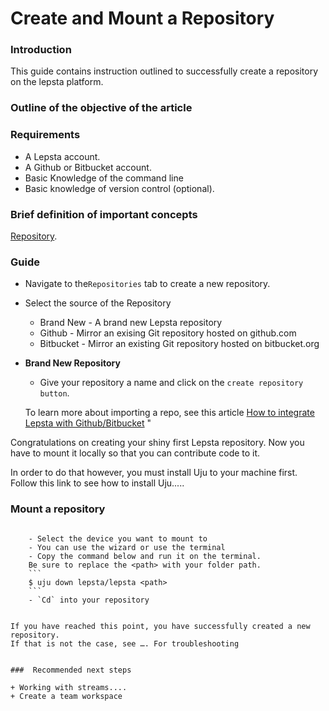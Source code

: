 # Create and Mount a Repository

### Introduction
This guide contains instruction outlined to successfully create a repository on the lepsta platform.

### Outline of the objective of the article
  
### Requirements
  + A Lepsta account.
  + A Github or Bitbucket account.
  + Basic Knowledge of the command line
  + Basic knowledge of version control (optional).

### Brief definition of important concepts
[Repository](docs/pages/references/concepts/repository.md).

### Guide
  - Navigate to the``Repositories`` tab to create a new repository.
  - Select the source of the Repository
    - Brand New - A brand new Lepsta repository
    - Github - Mirror an exising Git repository hosted on github.com
    - Bitbucket - Mirror an existing Git repository hosted on bitbucket.org

 - **Brand New Repository**
    - Give your repository a name and click on the `create repository button`.
    
     To learn more about importing a repo, see this article [How to integrate Lepsta with Github/Bitbucket](pages/tutorials/integrate_lepsta.md) "

Congratulations on creating your shiny first Lepsta repository. 
Now you have to mount it locally so that you can contribute code to it. 

In order to do that however, you must install Uju to your machine first.
Follow this link to see how to install Uju.....


### Mount a repository

``` title="Steps to mounting a repository"
    
    - Select the device you want to mount to
    - You can use the wizard or use the terminal
    - Copy the command below and run it on the terminal. 
    Be sure to replace the <path> with your folder path.
    ```
    $ uju down lepsta/lepsta <path>
    ```
    - `Cd` into your repository


If you have reached this point, you have successfully created a new repository. 
If that is not the case, see …. For troubleshooting


###  Recommended next steps

+ Working with streams....
+ Create a team workspace
